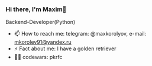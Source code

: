### Hi there, I'm Maxim👋

Backend-Developer(Python)

- 📫 How to reach me: telegram: @maxkorolyov, e-mail: mkorolev91@yandex.ru
- ⚡ Fact about me: I have a golden retriever
- 👨‍💻 codewars: pkrfc
